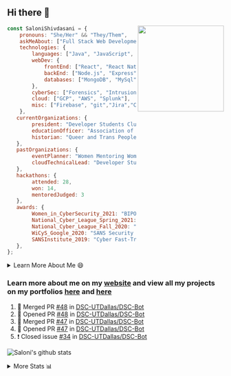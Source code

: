 ## Hi there 👋

<img align='right' src="https://storage.googleapis.com/saloni-shivdasani-resume/Saloni.png" width="200">

```javascript
const SaloniShivdasani = {
    pronouns: "She/Her" && "They/Them",
    askMeAbout: ["Full Stack Web Development", "Cloud Computing", "Cyber Security"],
    technologies: {
        languages: ["Java", "JavaScript", "SQL", "Python", "C++", "BASH", "R"],
        webDev: {
            frontEnd: ["React", "React Native", "Electron"],
            backEnd: ["Node.js", "Express", "Flask"],
            databases: ["MongoDB", "MySql"],
        },
        cyberSec: ["Forensics", "Intrusion Detection", "Security Operations", "Network and Application Penetration Testing"],
        cloud: ["GCP", "AWS", "Splunk"],
        misc: ["Firebase", "git","Jira","Confluence"]
    },
   currentOrganizations: {
        president: "Developer Students Club, UTD",
        educationOfficer: "Association of Computer Machinery, UTD",
        historian: "Queer and Trans People of Color, UTD",
   },
   pastOrganizations: {
        eventPlanner: "Women Mentoring Women in Engineering, UTD",
        cloudTechnicalLead: "Developer Students Club, UTD",
   },
   hackathons: {
        attended: 28,
        won: 14,
        mentoredJudged: 3
   },
   awards: {
        Women_in_CyberSecurity_2021: "BIPOC Fellowship Award",
        National_Cyber_League_Spring_2021: "Gold Bracket Competitor - Top 15% nationally",
        National_Cyber_League_Fall_2020: "Gold Bracket Competitor - Top 15% nationally",
        WiCyS_Google_2020: "SANS Security Training Scholarship",
        SANSInstitute_2019: "Cyber Fast-Track Game Quarter-Finalist",
   },
};
```

<!--START_SECTION:table-->
<details>

<summary>Learn More About Me 😄 </summary>

I am a senior at The University of Texas at Dallas, and I am currently majoring in Software Engineering with a concentration in Information Assurance. I am interested and have experience in full stack development, cloud computing, and cybersecurity. I hope to find opportunities where I can gain exposure to algorithm and project design. My ultimate aim is to develop futuristic products for users because I am inspired by the impact of computing on society.

I have experience in full stack web development through my participation and awards in hackathons where I have learnt and used React, Node.js, Express, MongoDB, Flask, NLTK, and React Native along with GIT, GCP, and Firebase. Last semester, I was also responsible for backend development for a project at a local NGO where I created a REST API using Node.js, Express, MongoDB and SQL and hosted it on servers using GCP. 

From my coursework and local competitions, I have skills in algorithms and data structures in Java, database management using SQL and machine learning using Python and R. I have also been a quarter-finalist in a national cybersecurity completion hosted by the SANS institute.

I am also actively involved in campus organization where I am the cloud technical lead for Developer Student Club, Mentor and Education Officer for Association of Computing Machinery, event planner for Women Mentoring Women in Engineering and IT Committee member for IEEE.

</details>

<!--END_SECTION:table-->

### Learn more about me on my [website](https://www.saloni-shivdasani.codes) and view all my projects on my portfolios [here](https://www.saloni-shivdasani.codes/projects) and  [here](http://devpost.com/SaloniS)

<!--START_SECTION:activity-->
1. 🎉 Merged PR [#48](https://github.com/DSC-UTDallas/DSC-Bot/pull/48) in [DSC-UTDallas/DSC-Bot](https://github.com/DSC-UTDallas/DSC-Bot)
2. 💪 Opened PR [#48](https://github.com/DSC-UTDallas/DSC-Bot/pull/48) in [DSC-UTDallas/DSC-Bot](https://github.com/DSC-UTDallas/DSC-Bot)
3. 🎉 Merged PR [#47](https://github.com/DSC-UTDallas/DSC-Bot/pull/47) in [DSC-UTDallas/DSC-Bot](https://github.com/DSC-UTDallas/DSC-Bot)
4. 💪 Opened PR [#47](https://github.com/DSC-UTDallas/DSC-Bot/pull/47) in [DSC-UTDallas/DSC-Bot](https://github.com/DSC-UTDallas/DSC-Bot)
5. ❗️ Closed issue [#34](https://github.com/DSC-UTDallas/DSC-Bot/issues/34) in [DSC-UTDallas/DSC-Bot](https://github.com/DSC-UTDallas/DSC-Bot)
<!--END_SECTION:activity-->

![Saloni's github stats](https://github-readme-stats.vercel.app/api?username=SaloniSS)

<!--START_SECTION:table-->
<details>

<summary>More Stats 📊 </summary>

<!--START_SECTION:waka-->
![Lines of code](https://img.shields.io/badge/From%20Hello%20World%20I%27ve%20Written-1.3%20million%20lines%20of%20code-blue)

**🐱 My Github Data** 

> 🏆 378 Contributions in the Year 2021
 > 
> 📦 588.3 kB Used in Github's Storage 
 > 
> 💼 Opted to Hire
 > 
> 📜 28 Public Repositories 
 > 
> 🔑 21 Private Repositories  
 > 
**I'm a Night 🦉** 

```text
🌞 Morning    75 commits     ███░░░░░░░░░░░░░░░░░░░░░░   13.59% 
🌆 Daytime    151 commits    ██████░░░░░░░░░░░░░░░░░░░   27.36% 
🌃 Evening    224 commits    ██████████░░░░░░░░░░░░░░░   40.58% 
🌙 Night      102 commits    ████░░░░░░░░░░░░░░░░░░░░░   18.48%

```
📅 **I'm Most Productive on Sunday** 

```text
Monday       104 commits    ████░░░░░░░░░░░░░░░░░░░░░   18.84% 
Tuesday      86 commits     ████░░░░░░░░░░░░░░░░░░░░░   15.58% 
Wednesday    39 commits     █░░░░░░░░░░░░░░░░░░░░░░░░   7.07% 
Thursday     8 commits      ░░░░░░░░░░░░░░░░░░░░░░░░░   1.45% 
Friday       27 commits     █░░░░░░░░░░░░░░░░░░░░░░░░   4.89% 
Saturday     133 commits    ██████░░░░░░░░░░░░░░░░░░░   24.09% 
Sunday       155 commits    ███████░░░░░░░░░░░░░░░░░░   28.08%

```


📊 **This Week I Spent My Time On** 

```text
⌚︎ Time Zone: America/Chicago

💬 Programming Languages: 
Other                    3 hrs 12 mins       ███████████░░░░░░░░░░░░░░   45.02% 
Dart                     2 hrs 9 mins        ███████░░░░░░░░░░░░░░░░░░   30.43% 
HTML                     1 hr 41 mins        ██████░░░░░░░░░░░░░░░░░░░   23.71% 
XML                      2 mins              ░░░░░░░░░░░░░░░░░░░░░░░░░   0.57% 
YAML                     0 secs              ░░░░░░░░░░░░░░░░░░░░░░░░░   0.13%

```

**I Mostly Code in JavaScript** 

```text
JavaScript               23 repos            ███████████░░░░░░░░░░░░░░   46.0% 
Java                     7 repos             ███░░░░░░░░░░░░░░░░░░░░░░   14.0% 
Python                   7 repos             ███░░░░░░░░░░░░░░░░░░░░░░   14.0% 
CSS                      3 repos             █░░░░░░░░░░░░░░░░░░░░░░░░   6.0% 
TypeScript               3 repos             █░░░░░░░░░░░░░░░░░░░░░░░░   6.0%

```



 Last Updated on 11/09/2021
<!--END_SECTION:waka-->

<!--END_SECTION:table-->

<!--
**SaloniSS/SaloniSS** is a ✨ _special_ ✨ repository because its `README.md` (this file) appears on your GitHub profile.

Here are some ideas to get you started:

- 🔭 I’m currently working on ...
- 🌱 I’m currently learning ...
- 👯 I’m looking to collaborate on ...
- 🤔 I’m looking for help with ...
- 💬 Ask me about ...
- 📫 How to reach me: ...
- 😄 Pronouns: ...
- ⚡ Fun fact: ...
-->
